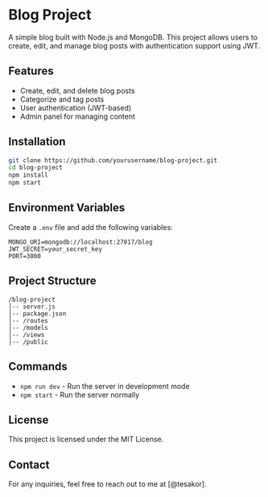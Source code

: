 # Blog Project

A simple blog built with Node.js and MongoDB. This project allows users to create, edit, and manage blog posts with authentication support using JWT.

## Features
- Create, edit, and delete blog posts
- Categorize and tag posts
- User authentication (JWT-based)
- Admin panel for managing content

## Installation
```bash
git clone https://github.com/yourusername/blog-project.git
cd blog-project
npm install
npm start
```

## Environment Variables
Create a `.env` file and add the following variables:
```env
MONGO_URI=mongodb://localhost:27017/blog
JWT_SECRET=your_secret_key
PORT=3000
```

## Project Structure
```
/blog-project
│-- server.js
│-- package.json
│-- /routes
│-- /models
│-- /views
│-- /public
```

## Commands
- `npm run dev` - Run the server in development mode
- `npm start` - Run the server normally

## License
This project is licensed under the MIT License.

## Contact
For any inquiries, feel free to reach out to me at [@tesakor].
